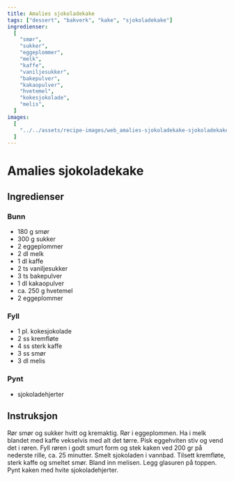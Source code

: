 ```yaml
---
title: Amalies sjokoladekake
tags: ["dessert", "bakverk", "kake", "sjokoladekake"]
ingredienser:
  [
    "smør",
    "sukker",
    "eggeplommer",
    "melk",
    "kaffe",
    "vaniljesukker",
    "bakepulver",
    "kakaopulver",
    "hvetemel",
    "kokesjokolade",
    "melis",
  ]
images:
  [
    "../../assets/recipe-images/web_amalies-sjokoladekake-sjokoladekake-med-granateple.jpg",
  ]
---
```


# Amalies sjokoladekake

## Ingredienser

### Bunn

- 180 g smør
- 300 g sukker
- 2 eggeplommer
- 2 dl melk
- 1 dl kaffe
- 2 ts vaniljesukker
- 3 ts bakepulver
- 1 dl kakaopulver
- ca. 250 g hvetemel
- 2 eggeplommer

### Fyll

- 1 pl. kokesjokolade
- 2 ss kremfløte
- 4 ss sterk kaffe
- 3 ss smør
- 3 dl melis

### Pynt

- sjokoladehjerter

## Instruksjon

Rør smør og sukker hvitt og kremaktig. Rør i eggeplommen. Ha i melk blandet med kaffe vekselvis med alt det tørre. Pisk eggehviten stiv og vend det i røren. Fyll røren i godt smurt form og stek kaken ved 200 gr på nederste rille, ca. 25 minutter. Smelt sjokoladen i vannbad. Tilsett kremfløte, sterk kaffe og smeltet smør. Bland inn melisen. Legg glasuren på toppen. Pynt kaken med hvite sjokoladehjerter.
